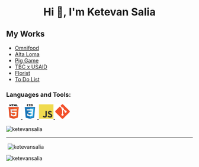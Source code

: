 <h1 align="center">Hi 👋, I'm Ketevan Salia</h1>

<!-- contact me -->
<!-- <h3 align="left">📫 How to reach me:</h3>
<p align="left">
<a href="https://www.linkedin.com/in/ketevansalia/" target="_blank"><img align="center" src="https://raw.githubusercontent.com/rahuldkjain/github-profile-readme-generator/master/src/images/icons/Social/linked-in-alt.svg" alt="Ketevan Salia" height="30" width="40" /></a>
<a href="https://www.instagram.com/saliketia/" target="_blank"><img align="center" src="https://raw.githubusercontent.com/rahuldkjain/github-profile-readme-generator/master/src/images/icons/Social/instagram.svg" alt="saliketia" height="30" width="40" /></a>
<a href="https://twitter.com/KetevanSalia" target="_blank"><img align="center" src="https://raw.githubusercontent.com/rahuldkjain/github-profile-readme-generator/master/src/images/icons/Social/twitter.svg" alt="Ketevan Salia" height="30" width="40" /></a>
</p>
<hr> -->

<!-- Websites -->
## My Works
<ul>
<li><a href = "https://ketevansalia.github.io/Omnifood/" target="_blank">Omnifood</a>
<li><a href = "https://ketevansalia.github.io/Alta-Loma-project/" target="_blank">Alta Loma</a></li>
<li><a href = "https://ketevansalia.github.io/pig-game/" target="_blank">Pig Game</a></li>
<li><a href = "https://tbcxusaid-react-ketevansalia.netlify.app/" target="_blank">TBC x USAID</a></li>
<li><a href = "https://ketevansalia.github.io/florist-landing-page.github.io/" target="_blank">Florist</a></li>
<li><a href = "https://ketevansalia.github.io/To-do-list/" target="_blank">To Do List</a></li>
    
</ul>

<!--
[Alta Loma](https://ketevansalia.github.io/Alta-Loma-project/)
[Pig Game](https://ketevansalia.github.io/pig-game/)
[TBC x USAID](https://tbcxusaid-react-ketevansalia.netlify.app/)
[Florist](https://ketevansalia.github.io/florist-landing-page.github.io/)
[To Do List](https://ketevansalia.github.io/To-do-list/)
-->


<!-- languages -->
<h3 align="left">Languages and Tools:</h3>
<p align="left">
    <a href="https://developer.mozilla.org/en-US/docs/Web/HTML" target="_blank" rel="noreferrer"> <img src="https://raw.githubusercontent.com/devicons/devicon/master/icons/html5/html5-original-wordmark.svg" alt="html5" width="40" height="40"/> </a> <a href="https://developer.mozilla.org/en-US/docs/Web/CSS" target="_blank" rel="noreferrer"> <img src="https://raw.githubusercontent.com/devicons/devicon/master/icons/css3/css3-original-wordmark.svg" alt="css3" width="40" height="40"/> </a> 
<a href="https://developer.mozilla.org/en-US/docs/Web/JavaScript" target="_blank" rel="noreferrer"> <img src="https://raw.githubusercontent.com/devicons/devicon/master/icons/javascript/javascript-original.svg" alt="javascript" width="40" height="40"/> </a>
    <a href="https://git-scm.com/" target="_blank" rel="noreferrer"> <img src="https://raw.githubusercontent.com/devicons/devicon/master/icons/git/git-original.svg" alt="Git" width="40" height="40"/> </a>
    <!--<a href="https://wordpress.org/" target="_blank" rel="noreferrer"> <img src="./icons/Wordpress.svg" alt="Wordpress" width="40" height="40"/> </a> -->
    
</p>

<!-- stats -->
<p><img align="center" src="https://github-readme-stats.vercel.app/api/top-langs?username=ketevansalia&show_icons=true&locale=en&layout=compact" alt="ketevansalia" /></p><hr>

<p>&nbsp;<img align="center" src="https://github-readme-stats.vercel.app/api?username=ketevansalia&show_icons=true&locale=en&theme=tokyonight" alt="ketevansalia" /></p>

<p><img align="left" src="https://github-readme-streak-stats.herokuapp.com/?user=ketevansalia&" alt="ketevansalia" /></p>










